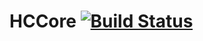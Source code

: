# HCCore [![Build Status](https://travis-ci.com/ifvictr/HCCore.svg?token=Au3xaUQvQmrdZYTeKYgY&branch=master)](https://travis-ci.com/ifvictr/HCCore)
